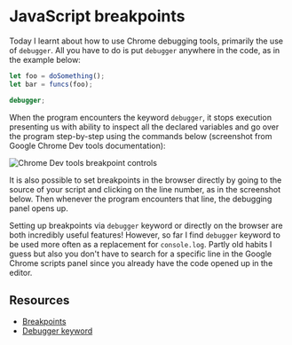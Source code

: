 # JavaScript breakpoints

Today I learnt about how to use Chrome debugging tools, primarily the use of `debugger`. All you have to do is put `debugger` anywhere in the code, as in the example below:

```javascript
let foo = doSomething();
let bar = funcs(foo);

debugger;
```

When the program encounters the keyword `debugger`, it stops execution presenting us with ability to inspect all the declared variables and go over the program step-by-step using the commands below (screenshot from Google Chrome Dev tools documentation):

![Chrome Dev tools breakpoint controls](https://github.com/ramkarolis/til/blob/master/images/breakpoint-controls.png "Chrome Dev tools breakpoint controls")

It is also possible to set breakpoints in the browser directly by going to the source of your script and clicking on the line number, as in the screenshot below. Then whenever the program encounters that line, the debugging panel opens up.

Setting up breakpoints via `debugger` keyword or directly on the browser are both incredibly useful features! However, so far I find `debugger` keyword to be used more often as a replacement for `console.log`. Partly old habits I guess but also you don't have to search for a specific line in the Google Chrome scripts panel since you already have the code opened up in the editor.

## Resources

- [Breakpoints](https://developers.google.com/web/tools/chrome-devtools/debug/breakpoints/add-breakpoints?hl=en)
- [Debugger keyword](https://developer.chrome.com/devtools/docs/console#setting-breakpoints-in-javascript)